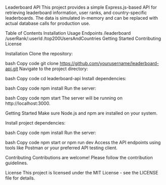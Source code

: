 Leaderboard API
This project provides a simple Express.js-based API for retrieving leaderboard information, user ranks, and country-specific leaderboards. The data is simulated in-memory and can be replaced with actual database calls for production use.

Table of Contents
Installation
Usage
Endpoints
/leaderboard
/userRank/:userId
/top200UsersAndCountries
Getting Started
Contributing
License

Installation
Clone the repository:

bash
Copy code
git clone https://github.com/yourusername/leaderboard-api.git
Navigate to the project directory:

bash
Copy code
cd leaderboard-api
Install dependencies:

bash
Copy code
npm install
Run the server:

bash
Copy code
npm start
The server will be running on http://localhost:3000.

Getting Started
Make sure Node.js and npm are installed on your system.

Install project dependencies:

bash
Copy code
npm install
Run the server:

bash
Copy code
npm start or npm run dev
Access the API endpoints using tools like Postman or your preferred API testing client.

Contributing
Contributions are welcome! Please follow the contribution guidelines.

License
This project is licensed under the MIT License - see the LICENSE file for details.
